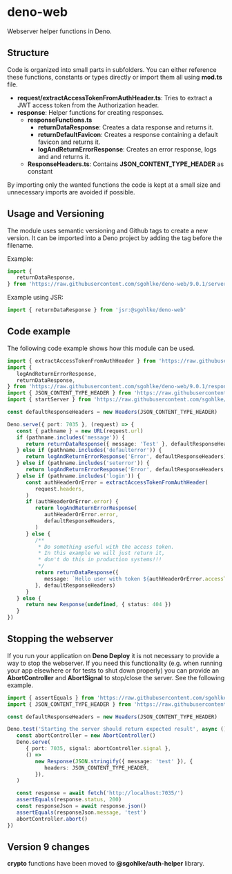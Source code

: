 # deno-web

Webserver helper functions in Deno.

## Structure

Code is organized into small parts in subfolders. You can either reference these
functions, constants or types directly or import them all using **mod.ts** file.

- **request/extractAccessTokenFromAuthHeader.ts**: Tries to extract a JWT access
  token from the Authorization header.
- **response**: Helper functions for creating responses.
  - **responseFunctions.ts**
    - **returnDataResponse**: Creates a data response and returns it.
    - **returnDefaultFavicon**: Creates a response containing a default favicon
      and returns it.
    - **logAndReturnErrorResponse**: Creates an error response, logs and and
      returns it.
  - **ResponseHeaders.ts**: Contains **JSON_CONTENT_TYPE_HEADER** as constant

By importing only the wanted functions the code is kept at a small size and
unnecessary imports are avoided if possible.

## Usage and Versioning

The module uses semantic versioning and Github tags to create a new version. It
can be imported into a Deno project by adding the tag before the filename.

Example:

```typescript
import {
   returnDataResponse,
} from 'https://raw.githubusercontent.com/sgohlke/deno-web/9.0.1/server/responseFunctions.ts'
```

Example using JSR:

```typescript
import { returnDataResponse } from 'jsr:@sgohlke/deno-web'
```

## Code example

The following code example shows how this module can be used.

```typescript
import { extractAccessTokenFromAuthHeader } from 'https://raw.githubusercontent.com/sgohlke/deno-web/9.0.1/request/extractAccessTokenFromAuthHeader.ts'
import {
   logAndReturnErrorResponse,
   returnDataResponse,
} from 'https://raw.githubusercontent.com/sgohlke/deno-web/9.0.1/response/responseFunctions.ts'
import { JSON_CONTENT_TYPE_HEADER } from 'https://raw.githubusercontent.com/sgohlke/deno-web/9.0.1/response/ResponseHeaders.ts'
import { startServer } from 'https://raw.githubusercontent.com/sgohlke/deno-web/9.0.1/server/serverFunctions.ts'

const defaultResponseHeaders = new Headers(JSON_CONTENT_TYPE_HEADER)

Deno.serve({ port: 7035 }, (request) => {
   const { pathname } = new URL(request.url)
   if (pathname.includes('message')) {
      return returnDataResponse({ message: 'Test' }, defaultResponseHeaders)
   } else if (pathname.includes('defaulterror')) {
      return logAndReturnErrorResponse('Error', defaultResponseHeaders)
   } else if (pathname.includes('seterror')) {
      return logAndReturnErrorResponse('Error', defaultResponseHeaders, 418)
   } else if (pathname.includes('login')) {
      const authHeaderOrError = extractAccessTokenFromAuthHeader(
         request.headers,
      )
      if (authHeaderOrError.error) {
         return logAndReturnErrorResponse(
            authHeaderOrError.error,
            defaultResponseHeaders,
         )
      } else {
         /**
          * Do something useful with the access token.
          * In this example we will just return it,
          * don't do this in production systems!!!
          */
         return returnDataResponse({
            message: `Hello user with token ${authHeaderOrError.accessToken}`,
         }, defaultResponseHeaders)
      }
   } else {
      return new Response(undefined, { status: 404 })
   }
})
```

## Stopping the webserver

If you run your application on **Deno Deploy** it is not necessary to provide a
way to stop the webserver. If you need this functionality (e.g. when running
your app elsewhere or for tests to shut down properly) you can provide an
**AbortController** and **AbortSignal** to stop/close the server. See the
following example.

```typescript
import { assertEquals } from 'https://raw.githubusercontent.com/sgohlke/deno-web/9.0.1/dev_deps.ts'
import { JSON_CONTENT_TYPE_HEADER } from 'https://raw.githubusercontent.com/sgohlke/deno-web/9.0.1/response/ResponseHeaders.ts'

const defaultResponseHeaders = new Headers(JSON_CONTENT_TYPE_HEADER)

Deno.test('Starting the server should return expected result', async () => {
   const abortController = new AbortController()
   Deno.serve(
      { port: 7035, signal: abortController.signal },
      () =>
         new Response(JSON.stringify({ message: 'test' }), {
            headers: JSON_CONTENT_TYPE_HEADER,
         }),
   )

   const response = await fetch('http://localhost:7035/')
   assertEquals(response.status, 200)
   const responseJson = await response.json()
   assertEquals(responseJson.message, 'test')
   abortController.abort()
})
```

## Version 9 changes

**crypto** functions have been moved to **@sgohlke/auth-helper** library.
